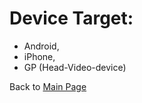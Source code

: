 # Device Target:
- Android, 
- iPhone, 
- GP (Head-Video-device)

Back to [Main Page](../../../README.md)
